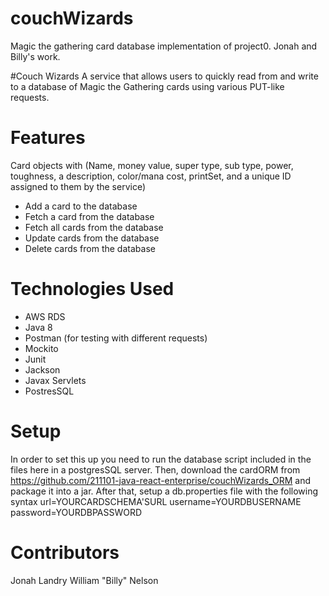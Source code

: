 # couchWizards
Magic the gathering card database implementation of project0. Jonah and Billy's work.

#Couch Wizards 
A service that allows users to quickly read from and write to a database of Magic the Gathering cards using various PUT-like requests.

# Features
Card objects with (Name, money value, super type, sub type, power, toughness, a description, color/mana cost, printSet, and a unique ID assigned to them by the service)
- Add a card to the database
- Fetch a card from the database
- Fetch all cards from the database
- Update cards from the database
- Delete cards from the database

# Technologies Used
- AWS RDS
- Java 8
- Postman (for testing with different requests)
- Mockito
- Junit
- Jackson
- Javax Servlets
- PostresSQL

# Setup
In order to set this up you need to run the database script included in the files here in a postgresSQL server. Then, download the cardORM from https://github.com/211101-java-react-enterprise/couchWizards_ORM and package it into a jar. After that, setup a db.properties file with the following syntax
url=YOURCARDSCHEMA'SURL
username=YOURDBUSERNAME
password=YOURDBPASSWORD

# Contributors
Jonah Landry 
William "Billy" Nelson 
